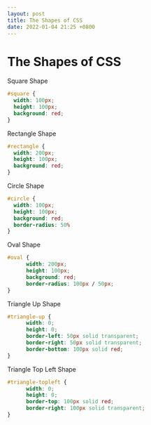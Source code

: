 ```yaml
---
layout: post
title: The Shapes of CSS
date: 2022-01-04 21:25 +0800
---
```

# The Shapes of CSS

Square Shape
```css
#square {
  width: 100px;
  height: 100px;
  background: red;
}
```

Rectangle Shape
```css
#rectangle {
  width: 200px;
  height: 100px;
  background: red;
}
```

Circle Shape
```css
#circle {
  width: 100px;
  height: 100px;
  background: red;
  border-radius: 50%
}
```

Oval Shape
```css
#oval {
      width: 200px;
      height: 100px;
      background: red;
      border-radius: 100px / 50px;
}
```

Triangle Up Shape
```css
#triangle-up {
      width: 0;
      height: 0;
      border-left: 50px solid transparent;
      border-right: 50px solid transparent;
      border-bottom: 100px solid red;
}
```

Triangle Top Left Shape
```css
#triangle-topleft {
      width: 0;
      height: 0;
      border-top: 100px solid red;
      border-right: 100px solid transparent;
}
```